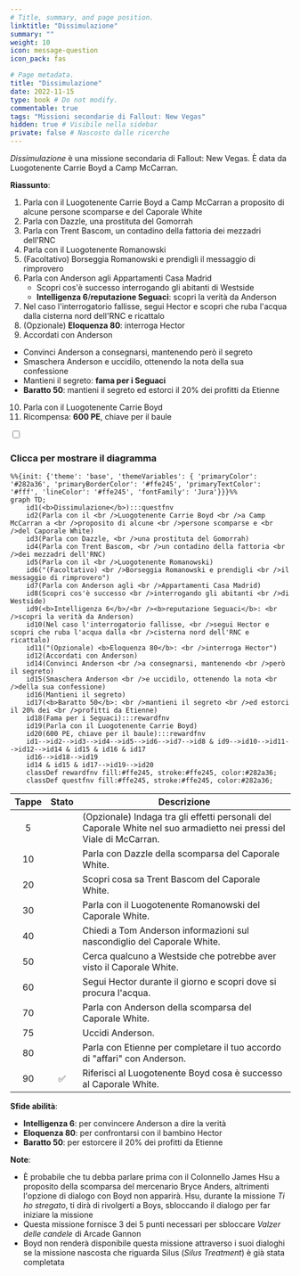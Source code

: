 ```yaml
---
# Title, summary, and page position.
linktitle: "Dissimulazione"
summary: ""
weight: 10
icon: message-question
icon_pack: fas

# Page metadata.
title: "Dissimulazione"
date: 2022-11-15
type: book # Do not modify.
commentable: true
tags: "Missioni secondarie di Fallout: New Vegas"
hidden: true # Visibile nella sidebar
private: false # Nascosto dalle ricerche
---
```


<div class="fnv">


*Dissimulazione* è una missione secondaria di Fallout: New Vegas. È data da Luogotenente Carrie Boyd a Camp McCarran.

**Riassunto**:
1. Parla con il Luogotenente Carrie Boyd a Camp McCarran a proposito di alcune persone scomparse e del Caporale White
2. Parla con Dazzle, una prostituta del Gomorrah
3. Parla con Trent Bascom, un contadino della fattoria dei mezzadri dell'RNC
4. Parla con il Luogotenente Romanowski
5. (Facoltativo) Borseggia Romanowski e prendigli il messaggio di rimprovero
6. Parla con Anderson agli Appartamenti Casa Madrid
   - Scopri cos'è successo interrogando gli abitanti di Westside
   - **Intelligenza 6**/**reputazione Seguaci**: scopri la verità da Anderson
7. Nel caso l'interrogatorio fallisse, segui Hector e scopri che ruba l'acqua dalla cisterna nord dell'RNC e ricattalo
8.  (Opzionale) **Eloquenza 80**: interroga Hector
9.  Accordati con Anderson
   -  Convinci Anderson a consegnarsi, mantenendo però il segreto
   -  Smaschera Anderson e uccidilo, ottenendo la nota della sua confessione
   -  Mantieni il segreto: **fama per i Seguaci**
   -  **Baratto 50**: mantieni il segreto ed estorci il 20% dei profitti da Etienne
10. Parla con il Luogotenente Carrie Boyd
11. Ricompensa: **600 PE**, chiave per il baule

<section class="chart-collapse">
<input type="checkbox" name="collapse2" id="handle2">
<h3 class="handle">
<label for="handle2">Clicca per mostrare il diagramma</label>
</h3>
<div class="content">

```mermaid
%%{init: {'theme': 'base', 'themeVariables': { 'primaryColor': '#282a36', 'primaryBorderColor': '#ffe245', 'primaryTextColor': '#fff', 'lineColor': '#ffe245', 'fontFamily': 'Jura'}}}%%
graph TD;
    id1(<b>Dissimulazione</b>):::questfnv
    id2(Parla con il <br />Luogotenente Carrie Boyd <br />a Camp McCarran a <br />proposito di alcune <br />persone scomparse e <br />del Caporale White)
    id3(Parla con Dazzle, <br />una prostituta del Gomorrah)
    id4(Parla con Trent Bascom, <br />un contadino della fattoria <br />dei mezzadri dell'RNC)
    id5(Parla con il <br />Luogotenente Romanowski)
    id6("(Facoltativo) <br />Borseggia Romanowski e prendigli <br />il messaggio di rimprovero")
    id7(Parla con Anderson agli <br />Appartamenti Casa Madrid) 
    id8(Scopri cos'è successo <br />interrogando gli abitanti <br />di Westside)
    id9(<b>Intelligenza 6</b>/<br /><b>reputazione Seguaci</b>: <br />scopri la verità da Anderson)
    id10(Nel caso l'interrogatorio fallisse, <br />segui Hector e scopri che ruba l'acqua dalla <br />cisterna nord dell'RNC e ricattalo)
    id11("(Opzionale) <b>Eloquenza 80</b>: <br />interroga Hector")
    id12(Accordati con Anderson)
    id14(Convinci Anderson <br />a consegnarsi, mantenendo <br />però il segreto)
    id15(Smaschera Anderson <br />e uccidilo, ottenendo la nota <br />della sua confessione)
    id16(Mantieni il segreto)
    id17(<b>Baratto 50</b>: <br />mantieni il segreto <br />ed estorci il 20% dei <br />profitti da Etienne)
    id18(Fama per i Seguaci):::rewardfnv
    id19(Parla con il Luogotenente Carrie Boyd)
    id20(600 PE, chiave per il baule):::rewardfnv
    id1-->id2-->id3-->id4-->id5-->id6-->id7-->id8 & id9-->id10-->id11-->id12-->id14 & id15 & id16 & id17
    id16-->id18-->id19
    id14 & id15 & id17-->id19-->id20
    classDef rewardfnv fill:#ffe245, stroke:#ffe245, color:#282a36;
    classDef questfnv fill:#ffe245, stroke:#ffe245, color:#282a36;
```

</div>
</section>

| Tappe |       Stato        | Descrizione |
|:-----:|:------------------:| ----------- |
|                           5                           |            | (Opzionale) Indaga tra gli effetti personali del Caporale White nel suo armadietto nei pressi del Viale di McCarran.                                                        |
|                           10                          |            | Parla con Dazzle della scomparsa del Caporale White.                                                                                                                        |
|                           20                          |            | Scopri cosa sa Trent Bascom del Caporale White.                                                                                                                             |
|                           30                          |            | Parla con il Luogotenente Romanowski del Caporale White.                                                                                                                    |
|                           40                          |            | Chiedi a Tom Anderson informazioni sul nascondiglio del Caporale White.                                                                                                     |
|                           50                          |            | Cerca qualcuno a Westside che potrebbe aver visto il Caporale White.                                                                                                        |
|                           60                          |            | Segui Hector durante il giorno e scopri dove si procura l'acqua.                                                                                                            |
|                           70                          |            | Parla con Anderson della scomparsa del Caporale White.                                                                                                                      |
|                           75                          |            | Uccidi Anderson.                                                                                                                                                            |
|                           80                          |            | Parla con Etienne per completare il tuo accordo di "affari" con Anderson.                                                                                                   |
|                           90                          | :white_check_mark: | Riferisci al Luogotenente Boyd cosa è successo al Caporale White.                                                                                                           |



**Sfide abilità**:
- **Intelligenza 6**: per convincere Anderson a dire la verità
- **Eloquenza 80**: per confrontarsi con il bambino Hector
- **Baratto 50**: per estorcere il 20% dei profitti da Etienne



**Note**:
- È probabile che tu debba parlare prima con il Colonnello James Hsu a proposito della scomparsa del mercenario Bryce Anders, altrimenti l'opzione di dialogo con Boyd non apparirà. Hsu, durante la missione *Ti ho stregato*, ti dirà di rivolgerti a Boys, sbloccando il dialogo per far iniziare la missione 
- Questa missione fornisce 3 dei 5 punti necessari per sbloccare *Valzer delle candele* di Arcade Gannon
- Boyd non renderà disponibile questa missione attraverso i suoi dialoghi se la missione nascosta che riguarda Silus (*Silus Treatment*) è già stata completata


</div>


